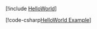 [!include [HelloWorld](../../../examples/HelloWorld/README.md)]

[!code-csharp[HelloWorld Example](../../../examples/HelloWorld/HelloWorld.cs)]
